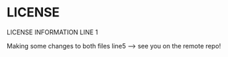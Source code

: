 # LICENSE #

LICENSE INFORMATION LINE 1

Making some changes to both files line5 --> see you on the remote repo!